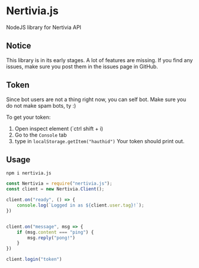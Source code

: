 # Nertivia.js
NodeJS library for Nertivia API

## Notice
This library is in its early stages. A lot of features are missing. If you find any issues, make sure you post them in the issues page in GitHub.

## Token
Since bot users are not a thing right now, you can self bot.
Make sure you do not make spam bots, ty :)

To get your token:
1. Open inspect element (`ctrl shift + i)
2. Go to the `Console` tab
3. type in `localStorage.getItem("hauthid")`
Your token should print out.


## Usage

```npm i nertivia.js```

```js
const Nertivia = require("nertivia.js");
const client = new Nertivia.Client();

client.on("ready", () => {
    console.log(`Logged in as ${client.user.tag}!`);
})


client.on("message", msg => {
    if (msg.content === "ping") {
        msg.reply("pong!")
    }
})

client.login("token")
```
